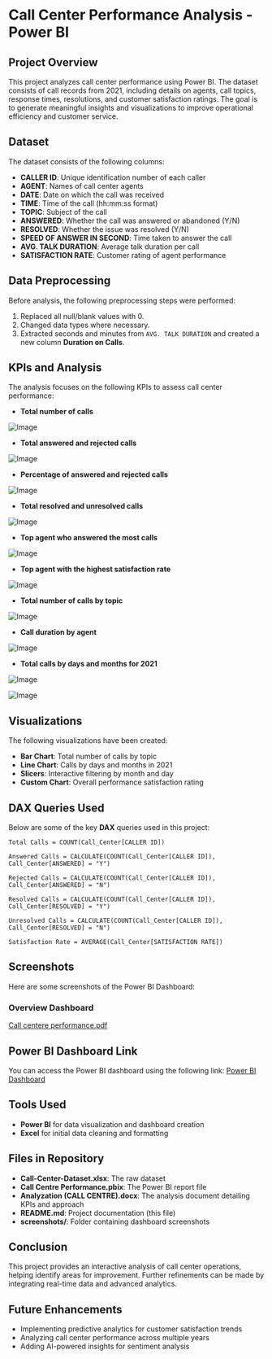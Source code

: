 # Call Center Performance Analysis - Power BI 


## Project Overview
This project analyzes call center performance using Power BI. The dataset consists of call records from 2021, including details on agents, call topics, response times, resolutions, and customer satisfaction ratings. The goal is to generate meaningful insights and visualizations to improve operational efficiency and customer service.

## Dataset
The dataset consists of the following columns:
- **CALLER ID**: Unique identification number of each caller
- **AGENT**: Names of call center agents
- **DATE**: Date on which the call was received
- **TIME**: Time of the call (hh:mm:ss format)
- **TOPIC**: Subject of the call
- **ANSWERED**: Whether the call was answered or abandoned (Y/N)
- **RESOLVED**: Whether the issue was resolved (Y/N)
- **SPEED OF ANSWER IN SECOND**: Time taken to answer the call
- **AVG. TALK DURATION**: Average talk duration per call
- **SATISFACTION RATE**: Customer rating of agent performance

## Data Preprocessing
Before analysis, the following preprocessing steps were performed:
1. Replaced all null/blank values with 0.
2. Changed data types where necessary.
3. Extracted seconds and minutes from `AVG. TALK DURATION` and created a new column **Duration on Calls**.

## KPIs and Analysis
The analysis focuses on the following KPIs to assess call center performance:
- **Total number of calls**
 
 ![Image](https://github.com/user-attachments/assets/ec02dd4a-f201-41ab-99ee-36d9bbc20118)

- **Total answered and rejected calls**
 
 ![Image](https://github.com/user-attachments/assets/ce9a8901-36c0-4645-bc4b-97d488f07ba1)

- **Percentage of answered and rejected calls**
 
 ![Image](https://github.com/user-attachments/assets/3e5af8ea-9e0b-4982-b99a-1e53fecab686)

- **Total resolved and unresolved calls**
 
 ![Image](https://github.com/user-attachments/assets/5f997234-5db0-49ce-b113-c63e4aad82e1)

- **Top agent who answered the most calls**
 
 ![Image](https://github.com/user-attachments/assets/d3c5fe9d-978f-436a-a834-b32f0e4020b7)

- **Top agent with the highest satisfaction rate**
 
 ![Image](https://github.com/user-attachments/assets/9e63999e-e01c-46f3-8e38-9d672e82c9d1)

- **Total number of calls by topic**
 
 ![Image](https://github.com/user-attachments/assets/120142c0-388d-4b33-adff-efa5497cbcb5)

- **Call duration by agent**
 
 ![Image](https://github.com/user-attachments/assets/392fa7d6-ab67-4e40-b7db-cf0cee9bd050)

- **Total calls by days and months for 2021**
 
 ![Image](https://github.com/user-attachments/assets/f4ef974e-2222-4fd0-b9f2-611b694260a3)

 ![Image](https://github.com/user-attachments/assets/1662e576-76d3-48fb-929c-0d026123b37e)
 

## Visualizations
The following visualizations have been created:
- **Bar Chart**: Total number of calls by topic
- **Line Chart**: Calls by days and months in 2021
- **Slicers**: Interactive filtering by month and day
- **Custom Chart**: Overall performance satisfaction rating

## DAX Queries Used
Below are some of the key **DAX** queries used in this project:
```DAX
Total Calls = COUNT(Call_Center[CALLER ID])

Answered Calls = CALCULATE(COUNT(Call_Center[CALLER ID]), Call_Center[ANSWERED] = "Y")

Rejected Calls = CALCULATE(COUNT(Call_Center[CALLER ID]), Call_Center[ANSWERED] = "N")

Resolved Calls = CALCULATE(COUNT(Call_Center[CALLER ID]), Call_Center[RESOLVED] = "Y")

Unresolved Calls = CALCULATE(COUNT(Call_Center[CALLER ID]), Call_Center[RESOLVED] = "N")

Satisfaction Rate = AVERAGE(Call_Center[SATISFACTION RATE])
```

## Screenshots
Here are some screenshots of the Power BI Dashboard:

### Overview Dashboard
[Call centere performance.pdf](https://github.com/user-attachments/files/18731387/Call.centere.performance.pdf)

## Power BI Dashboard Link
You can access the Power BI dashboard using the following link:
[Power BI Dashboard]()

## Tools Used
- **Power BI** for data visualization and dashboard creation
- **Excel** for initial data cleaning and formatting

## Files in Repository
- **Call-Center-Dataset.xlsx**: The raw dataset
- **Call Centre Performance.pbix**: The Power BI report file
- **Analyzation (CALL CENTRE).docx**: The analysis document detailing KPIs and approach
- **README.md**: Project documentation (this file)
- **screenshots/**: Folder containing dashboard screenshots

## Conclusion
This project provides an interactive analysis of call center operations, helping identify areas for improvement. Further refinements can be made by integrating real-time data and advanced analytics.

## Future Enhancements
- Implementing predictive analytics for customer satisfaction trends
- Analyzing call center performance across multiple years
- Adding AI-powered insights for sentiment analysis



